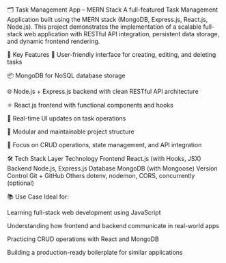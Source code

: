 🗂️ Task Management App – MERN Stack
A full-featured Task Management Application built using the MERN stack (MongoDB, Express.js, React.js, Node.js). This project demonstrates the implementation of a scalable full-stack web application with RESTful API integration, persistent data storage, and dynamic frontend rendering.

🚀 Key Features
🔐 User-friendly interface for creating, editing, and deleting tasks

📦 MongoDB for NoSQL database storage

🌐 Node.js + Express.js backend with clean RESTful API architecture

⚛️ React.js frontend with functional components and hooks

🔄 Real-time UI updates on task operations

📁 Modular and maintainable project structure

🎯 Focus on CRUD operations, state management, and API integration

🛠️ Tech Stack
Layer	Technology
Frontend	React.js (with Hooks, JSX)
Backend	Node.js, Express.js
Database	MongoDB (with Mongoose)
Version Control	Git + GitHub
Others	dotenv, nodemon, CORS, concurrently (optional)

📚 Use Case
Ideal for:

Learning full-stack web development using JavaScript

Understanding how frontend and backend communicate in real-world apps

Practicing CRUD operations with React and MongoDB

Building a production-ready boilerplate for similar applications

